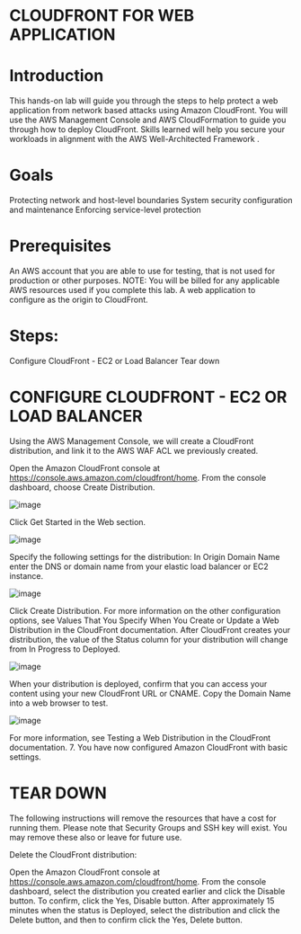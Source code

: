 # CLOUDFRONT FOR WEB APPLICATION

# Introduction
This hands-on lab will guide you through the steps to help protect a web application from network based attacks using Amazon CloudFront. You will use the AWS Management Console and AWS CloudFormation to guide you through how to deploy CloudFront. Skills learned will help you secure your workloads in alignment with the AWS Well-Architected Framework .

# Goals
Protecting network and host-level boundaries
System security configuration and maintenance
Enforcing service-level protection

# Prerequisites
An AWS account that you are able to use for testing, that is not used for production or other purposes. NOTE: You will be billed for any applicable AWS resources used if you complete this lab.
A web application to configure as the origin to CloudFront.

# Steps:

Configure CloudFront - EC2 or Load Balancer
Tear down


# CONFIGURE CLOUDFRONT - EC2 OR LOAD BALANCER

Using the AWS Management Console, we will create a CloudFront distribution, and link it to the AWS WAF ACL we previously created.

Open the Amazon CloudFront console at https://console.aws.amazon.com/cloudfront/home.
From the console dashboard, choose Create Distribution.

![image](https://user-images.githubusercontent.com/103466963/208147287-607ed034-861a-4384-9b2a-690e7827237f.png)

Click Get Started in the Web section.

![image](https://user-images.githubusercontent.com/103466963/208147331-88d1d22b-d0f4-4215-bdb6-694a4e0675ee.png)

Specify the following settings for the distribution:
In Origin Domain Name enter the DNS or domain name from your elastic load balancer or EC2 instance.

![image](https://user-images.githubusercontent.com/103466963/208147545-7afa1a4f-b35d-44d4-9833-813890e54dee.png)

Click Create Distribution.
For more information on the other configuration options, see Values That You Specify When You Create or Update a Web Distribution in the CloudFront documentation.
After CloudFront creates your distribution, the value of the Status column for your distribution will change from In Progress to Deployed.

![image](https://user-images.githubusercontent.com/103466963/208147659-bf9a0f97-a9b8-47d0-9ace-25884c17fdc2.png)

When your distribution is deployed, confirm that you can access your content using your new CloudFront URL or CNAME. Copy the Domain Name into a web browser to test.

![image](https://user-images.githubusercontent.com/103466963/208147888-623079fe-050d-4d60-bc23-de67a95532d6.png)

For more information, see Testing a Web Distribution in the CloudFront documentation. 7. You have now configured Amazon CloudFront with basic settings.



# TEAR DOWN

The following instructions will remove the resources that have a cost for running them. Please note that Security Groups and SSH key will exist. You may remove these also or leave for future use.

Delete the CloudFront distribution:

Open the Amazon CloudFront console at https://console.aws.amazon.com/cloudfront/home.
From the console dashboard, select the distribution you created earlier and click the Disable button. To confirm, click the Yes, Disable button.
After approximately 15 minutes when the status is Deployed, select the distribution and click the Delete button, and then to confirm click the Yes, Delete button.

